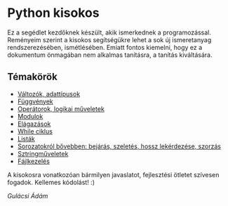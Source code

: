 # Python kisokos

Ez a segédlet kezdőknek készült, akik ismerkednek a programozással. 
Reményeim szerint a kisokos segítségükre lehet a sok új ismeretanyag rendszerezésében, ismétlésében.
Emiatt fontos kiemelni, hogy ez a dokumentum önmagában nem alkalmas tanításra, a tanítás kiváltására.

## Témakörök
- [Változók, adattípusok](valtozok_adattipusok/valtozok_adattipusok.md)
- [Függvények](fuggvenyek/fuggvenyek.md)
- [Operátorok, logikai műveletek](operatorok/operatorok.md)
- [Modulok](modulok/modulok.md)
- [Elágazások](elagazasok/elagazasok.md)
- [While ciklus](while_ciklus/while_ciklus.md)
- [Listák](listak/listak.md)
- [Sorozatokról bővebben: bejárás, szeletés, hossz lekérdezése, szorzás](sorozatok/sorozatok.md)
- [Sztringműveletek](sztringmuveletek/sztringmuveletek.md)
- [Fájlkezelés](fajlkezeles/fajlkezeles.md)

A kisokosra vonatkozóan bármilyen javaslatot, fejlesztési ötletet szívesen fogadok. Kellemes kódolást! :)

*Gulácsi Ádám*
